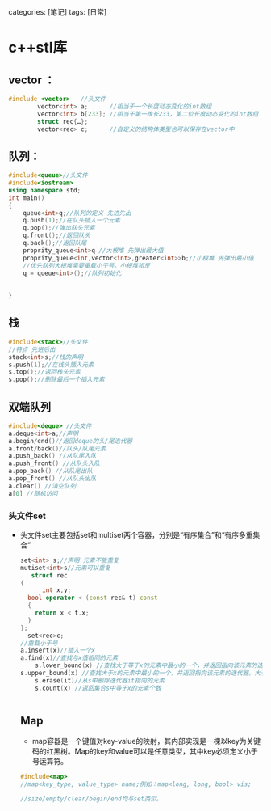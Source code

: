 categories: [笔记]
tags: [日常]
# c++stl库


## vector ：

```c++
#include <vector> 	//头文件
		vector<int> a;		//相当于一个长度动态变化的int数组
		vector<int> b[233];	//相当于第一维长233，第二位长度动态变化的int数组
		struct rec{…};
		vector<rec> c;		//自定义的结构体类型也可以保存在vector中
```
## 队列：
```c++
#include<queue>//头文件
#include<iostream>
using namespace std;
int main()
{
    queue<int>q;//队列的定义 先进先出 
    q.push(1);//在队头插入一个元素
    q.pop();//弹出队头元素
    q.front();//返回队头
    q.back();//返回队尾
    proprity_queue<int>q //大根堆 先弹出最大值
    proprity_queue<int,vector<int>,greater<int>>b;//小根堆 先弹出最小值
   	//优先队列大根堆需要重载小于号。小根堆相反
    q = queue<int>();//队列初始化 
    
    
}
```

## 栈

```c++
#include<stack>//头文件
//特点 先进后出
stack<int>s;//栈的声明
s.push(1);//在栈头插入元素
s.top();//返回栈头元素
s.pop();//删除最后一个插入元素


```

## 双端队列

```c++
#include<deque> //头文件
a.deque<int>a;//声明
a.begin/end()//返回deque的头/尾迭代器
a.front/back()//队头/队尾元素
a.push_back() //从队尾入队
a.push_front() //从队头入队
a.pop_back() //从队尾出队
a.pop_front() //从队头出队
a.clear() //清空队列
a[0] //随机访问
```



### 头文件set

+ 头文件set主要包括set和multiset两个容器，分别是“有序集合”和“有序多重集合”

  ```c++
  set<int> s;//声明 元素不能重复
  mutiset<int>s//元素可以重复
     struct rec
  {
    	int x,y;
  	bool operator < (const rec& t) const
  	{
      return x < t.x;
  	}
  };
  	set<rec>c;
  //重载小于号
  a.insert(x)//插入一个x
  a.find(x)//查找与x值相同的元素
      s.lower_bound(x) //查找大于等于x的元素中最小的一个，并返回指向该元素的迭代器。注意是大于等于
  s.upper_bound(x) //查找大于x的元素中最小的一个，并返回指向该元素的迭代器。大于
      s.erase(it)//从s中删除迭代器it指向的元素
      s.count(x) //返回集合s中等于x的元素个数 
    
  ```

  ## Map

  + map容器是一个键值对key-value的映射，其内部实现是一棵以key为关键码的红黑树。Map的key和value可以是任意类型，其中key必须定义小于号运算符。

  ```c++
  #include<map>
  //map<key_type, value_type> name;例如：map<long, long, bool> vis;
  
  //size/empty/clear/begin/end均与set类似。
  ```

  
